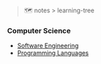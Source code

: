 
> 🗺 notes > learning-tree

### Computer Science 

- [Software Engineering](./software-engineering.md)
- [Programming Languages](./programming-languages.md)
